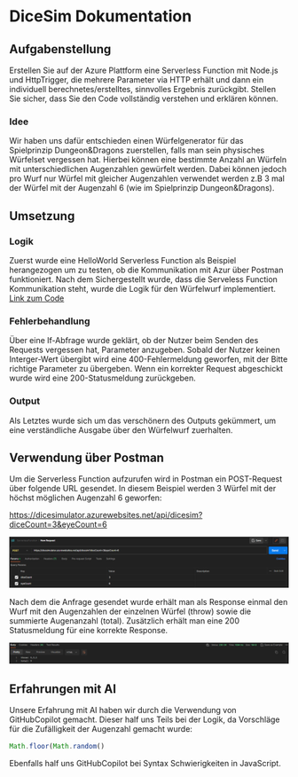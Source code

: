 # DiceSim Dokumentation

## Aufgabenstellung
Erstellen Sie auf der Azure Plattform eine Serverless Function mit Node.js und HttpTrigger, die mehrere Parameter via HTTP erhält und dann ein individuell berechnetes/erstelltes, sinnvolles Ergebnis zurückgibt. Stellen
Sie sicher, dass Sie den Code vollständig verstehen und erklären können.
### Idee 
Wir haben uns dafür entschieden einen Würfelgenerator für das Spielprinzip Dungeon&Dragons zuerstellen, falls man sein physisches Würfelset vergessen hat. Hierbei können eine bestimmte Anzahl an Würfeln mit unterschiedlichen Augenzahlen gewürfelt werden. Dabei können jedoch pro Wurf nur Würfel mit gleicher Augenzahlen verwendet werden z.B 3 mal der Würfel mit der Augenzahl 6 (wie im Spielprinzip Dungeon&Dragons).

## Umsetzung
### Logik
Zuerst wurde eine HelloWorld Serverless Function als Beispiel herangezogen um zu testen, ob die Kommunikation mit Azur über Postman funktioniert. Nach dem Sichergestellt wurde, dass die Serveless Function Kommunikation steht, wurde die Logik für den Würfelwurf implementiert. 
[Link zum Code](https://github.com/LaurinBrinkmann/WebProg/blob/main/DiceSimulator/src/functions/dicesim.js)

### Fehlerbehandlung
Über eine If-Abfrage wurde geklärt, ob der Nutzer beim Senden des Requests vergessen hat, Parameter anzugeben. Sobald der Nutzer keinen Interger-Wert übergibt wird eine 400-Fehlermeldung geworfen, mit der Bitte richtige Parameter zu übergeben. Wenn ein korrekter Request abgeschickt wurde wird eine 200-Statusmeldung zurückgeben.
### Output
Als Letztes wurde sich um das verschönern des Outputs gekümmert, um eine verständliche Ausgabe über den Würfelwurf zuerhalten.

## Verwendung über Postman
Um die Serverless Function aufzurufen wird in Postman ein POST-Request über folgende URL gesendet. In diesem Beispiel werden 3 Würfel mit der höchst möglichen Augenzahl 6 geworfen:

https://dicesimulator.azurewebsites.net/api/dicesim?diceCount=3&eyeCount=6

![Doku1](IMG/Doku1.png)

Nach dem die Anfrage gesendet wurde erhält man als Response einmal den Wurf mit den Augenzahlen der einzelnen Würfel (throw) sowie die summierte Augenanzahl (total). Zusätzlich erhält man eine 200 Statusmeldung für eine korrekte Response.

![Doku2](IMG/Doku2.png)

## Erfahrungen mit AI
Unsere Erfahrung mit AI haben wir durch die Verwendung von GitHubCopilot gemacht. Dieser half uns Teils bei der Logik, da Vorschläge für die Zufälligkeit der Augenzahl gemacht wurde:
```javascript
Math.floor(Math.random()
```
Ebenfalls half uns GitHubCopilot bei Syntax Schwierigkeiten in JavaScript.
